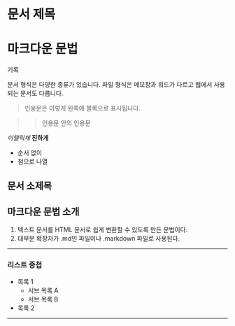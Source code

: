 # 문서 제목
# 마크다운 문법

기록

문서 형식은 다양한 종류가 있습니다.
파일 형식은 메모장과 워드가 다르고 웹에서 사용되는 문서도 다릅니다.

> 인용문은 이렇게 왼쪽에 블록으로 표시됩니다.

>> 인용문 안의 인용문

*이탤릭체*
**진하게**

* 순서 없이
* 점으로 나열

## 문서 소제목

## 마크다운 문법 소개

1. 텍스트 문서를 HTML 문서로 쉽게 변환할 수 있도록 만든 문법이다.
2. 대부분 확장자가 .md인 파일이나 .markdown 파일로 사용된다.
---

### 리스트 중첩

- 목록 1
  - 서브 목록 A
  - 서브 목록 B
- 목록 2
***
